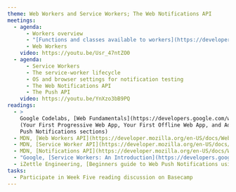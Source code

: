```yaml
---
theme: Web Workers and Service Workers; The Web Notifications API
meetings:
  - agenda:
      - Workers overview
      - "[Functions and classes available to workers](https://developer.mozilla.org/en-US/docs/Web/API/Web_Workers_API/Functions_and_classes_available_to_workers)"
      - Web Workers
    video: https://youtu.be/Usr_47ntZO0
  - agenda:
      - Service Workers
      - The service-worker lifecycle
      - OS and browser settings for notification testing
      - The Web Notifications API
      - The Push API
    video: https://youtu.be/YnXzo3bB9PQ
readings:
  - >
    Google Codelabs, [Web Fundamentals](https://developers.google.com/web/fundamentals/codelabs)
    (Your First Progressive Web App, Your First Offline Web App, and Adding Web
    Push Notifications sections)
  - MDN, [Web Workers API](https://developer.mozilla.org/en-US/docs/Web/API/Web_Workers_API)
  - MDN, [Service Worker API](https://developer.mozilla.org/en-US/docs/Web/API/Service_Worker_API)
  - MDN, [Notifications API](https://developer.mozilla.org/en-US/docs/Web/API/Notifications_API)
  - "Google, [Service Workers: An Introduction](https://developers.google.com/web/fundamentals/primers/service-workers)"
  - iZettle Engineering, [Beginners guide to Web Push Notifications using Service Workers](https://medium.com/izettle-engineering/beginners-guide-to-web-push-notifications-using-service-workers-cb3474a17679)
tasks:
  - Participate in Week Five reading discussion on Basecamp
---
```

